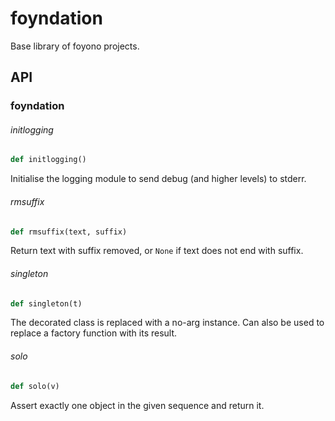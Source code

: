 # foyndation
Base library of foyono projects.

## API

<a id="foyndation"></a>

### foyndation

<a id="foyndation.initlogging"></a>

###### initlogging

```python
def initlogging()
```

Initialise the logging module to send debug (and higher levels) to stderr.

<a id="foyndation.rmsuffix"></a>

###### rmsuffix

```python
def rmsuffix(text, suffix)
```

Return text with suffix removed, or `None` if text does not end with suffix.

<a id="foyndation.singleton"></a>

###### singleton

```python
def singleton(t)
```

The decorated class is replaced with a no-arg instance.
Can also be used to replace a factory function with its result.

<a id="foyndation.solo"></a>

###### solo

```python
def solo(v)
```

Assert exactly one object in the given sequence and return it.

